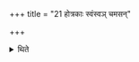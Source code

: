 +++
title = "21 होत्रकाः स्वंस्वञ् चमसन्"

+++

<details><summary>थिते</summary>

होत्रकाः स्वंस्वं चमसं द्विर्भक्षयन्ति २१
</details>
